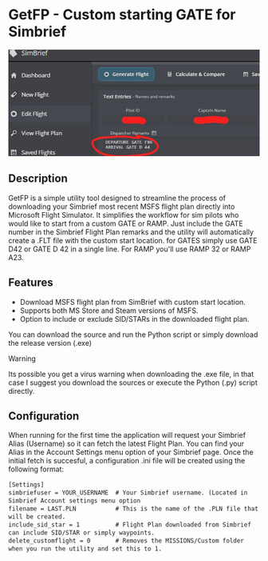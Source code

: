 # GetFP - Custom starting GATE for Simbrief

![Flight Plan Remarks](https://github.com/BojoteX/GetFP/blob/main/simbrief.jpg?raw=true)

## Description
GetFP is a simple utility tool designed to streamline the process of downloading your Simbrief most recent MSFS flight plan directly into Microsoft Flight Simulator. It simplifies the workflow for sim pilots who would like to start from a custom GATE or RAMP. Just include the GATE number in the Simbrief Flight Plan remarks and the utility will automatically create a .FLT file with the custom start location. for GATES simply use GATE D42 or GATE D 42 in a single line. For RAMP you'll use RAMP 32 or RAMP A23. 

## Features
- Download MSFS flight plan from SimBrief with custom start location.
- Supports both MS Store and Steam versions of MSFS.
- Option to include or exclude SID/STARs in the downloaded flight plan.

You can download the source and run the Python script or simply download the release version (.exe)

> [!WARNING]
> Its possible you get a virus warning when downloading the .exe file, in that case I suggest you download the sources or execute the Python (.py) script directly.

## Configuration
When running for the first time the application will request your Simbrief Alias (Username) so it can fetch the latest Flight Plan. You can find your Alias in the Account Settings menu option of your Simbrief page. Once the initial fetch is succesful, a configuration .ini file will be created using the following format:

```
[Settings]
simbriefuser = YOUR_USERNAME  # Your Simbrief username. (Located in Simbrief Account settings menu option 
filename = LAST.PLN           # This is the name of the .PLN file that will be created.
include_sid_star = 1          # Flight Plan downloaded from Simbrief can include SID/STAR or simply waypoints. 
delete_customflight = 0       # Removes the MISSIONS/Custom folder when you run the utility and set this to 1.
```

